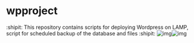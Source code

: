 # wpproject
:shipit: This repository contains scripts for deploying Wordpress on LAMP, script for scheduled backup of the database and files :shipit:
![img](https://ltdfoto.ru/images/2022/07/17/install_lamp_on_amazon_linux_os.jpg)![img](https://ltdfoto.ru/images/2022/07/17/xWordpress.png.pagespeed.ic.ggx6S3fLFm2477208cc08c95bb.png)
